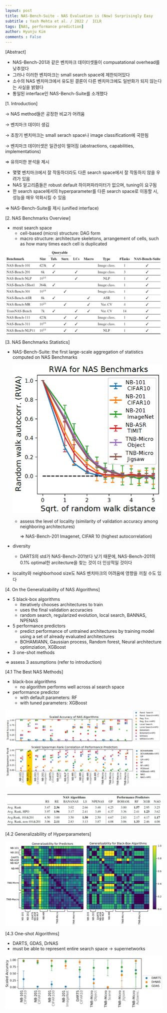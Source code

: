 ```yaml
---
layout: post
title: NAS-Bench-Suite - NAS Evaluation is (Now) Surprisingly Easy
subtitle : Yash Mehta et al. / 2022 /  ICLR
tags: [NAS, performance prediction]
author: Hyunju Kim
comments : False
---
```


[Abstract]

- NAS-Bench-201과 같은 벤치마크 데이터셋들이 compuatational overhead를 낮추었다
- 그러나 이러한 벤치마크는 small search space에 제한되어있다
- 소수의 NAS 벤치마크에서 유도된 결론이 다른 벤치마크에도 일반화가 되지 않는다는 사실을 밝혔다
- 통일된 interface인 NAS-Bench-Suite를 소개했다

[1. Introduction]

→ NAS method들은 공정한 비교가 어려움

→ 벤치마크 데이터 생김

→ 초창기 벤치마크는 small serach space나 image classification에 국한됨

→ 벤치마크 데이터셋은 일관성이 떨어짐 (abstractions, capabilities, implementations)

⇒ 유의미한 분석을 제시

- 몇몇 벤치마크에서 잘 작동하더라도 다른 search space에서 잘 작동하지 않을 우려가 있음
- NAS 알고리즘들은 robust default 하이퍼파라미터가 없으며, tuning이 요구됨
- 한 search space에서의 hyperparameter를 다른 search space로 이동할 시, 성능을 매우 악화시킬 수 있음

⇒ NAS-Bench-Suite를 제시 (unified interface)

[2. NAS Benchmarks Overview]

- most search space
    - cell-based (micro) structure: DAG form
    - macro structure: architecture skeletons, arrangement of cells, such as how many times each cell is duplicated

![Untitled](/assets/img/suite/Untitled.png)

[3. NAS Benchmarks Statistics]

- NAS-Bench-Suite: the first large-scale aggregation of statistics computed on NAS Benchmarks
    
    ![Untitled](/assets/img/suite/Untitled%201.png)
    
    - assess the level of locality (similarity of validation accuracy among neighboring architectures)
        
        ⇒ NAS-Bench-201 Imagenet, CIFAR 10 (highest autocorrelation)
        
- diversity
    - DARTS의 std가 NAS-Bench-201보다 낮기 때문에, NAS-Bench-201의 0.1% optimal한 arcitecture을 찾는 것이 더 인상적일 것이다
- locality와 neighborhood size도 NAS 벤치마크의 어려움에 영향을 끼칠 수도 있다

[4. On the Generalizability of NAS Algorithms]

- 5 black-box algorithms
    - iteratively chooses architectures to train
    - uses the final validation accuracies
    - random search, regularized evolution, local search, BANNAS, NPENAS
- 5 performance predictors
    - predict performance of untrained architectures by training model using a set of already evaluated architectures
    - BOHAMIANN, Gaussian process, Random forest, Neural architecture optimziation, XGBoost
- 3 one-shot methods

⇒ assess 3 assumptions (refer to introduction)

[4.1 The Best NAS Methods]

- black-box algorithms
    - no algorithm performs well across al search space
- performance predictor
    - with default parameters: RF
    - with tuned parameters: XGBoost

![Untitled](/assets/img/suite/Untitled%202.png)

![Untitled](/assets/img/suite/Untitled%203.png)

[4.2 Generalizability of Hyperparameters]

![Untitled](/assets/img/suite/Untitled%204.png)

[4.3 One-shot Algorithms]

- DARTS, GDAS, DrNAS
- must be able to represent entire search space → supernetworks

![Untitled](/assets/img/suite/Untitled%205.png)